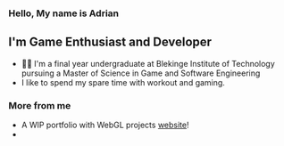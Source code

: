### Hello, My name is Adrian


## I'm Game Enthusiast and Developer
- 👨‍🎓 I'm a final year undergraduate at Blekinge Institute of Technology pursuing a Master of Science in Game and Software Engineering
- I like to spend my spare time with workout and gaming.


### More from me
- A WIP portfolio with WebGL projects [website]!
- 

<br />
<br />

[website]: http://www.student.bth.se/~adno16/dbwebb-kurser/webgl/me/portfolio/index.html
